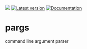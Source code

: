 ![](https://github.com/ebcrowder/pargs/workflows/pargs/badge.svg)
[![Latest version](https://img.shields.io/crates/v/pargs.svg)](https://crates.io/crates/pargs)
[![Documentation](https://docs.rs/pargs/badge.svg)](https://docs.rs/pargs)

# pargs
command line argument parser
